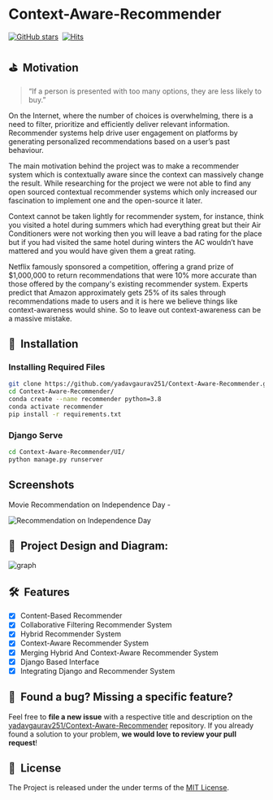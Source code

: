 # Context-Aware-Recommender
[![GitHub stars](https://img.shields.io/github/stars/yadavgaurav251/Context-Aware-Recommender?style=social&label=Star&maxAge=2592000)](https://GitHub.com/yadavgaurav251/Context-Aware-Recommender/stargazers/)&nbsp;&nbsp;[![Hits](https://hits.seeyoufarm.com/api/count/incr/badge.svg?url=https%3A%2F%2Fgithub.com%2Fyadavgaurav251%2FContext-Aware-Recommender&count_bg=%2379C83D&title_bg=%23555555&icon=deezer.svg&icon_color=%23E7E7E7&title=hits&edge_flat=false)](https://hits.seeyoufarm.com)
## ⛳️&nbsp; Motivation
> “If a person is presented with too many options, they are less likely to buy.”

On the Internet, where the number of choices is overwhelming, there is a need to filter, prioritize and efficiently deliver relevant information. Recommender systems help drive user engagement on platforms by generating personalized recommendations based on a user’s past behaviour.

The main motivation behind the project was to make a recommender system which is contextually aware since the context can massively change the result. While researching for the project we were not able to find any open sourced contextual recommender systems which only increased our fascination to implement one and the open-source it later.

Context cannot be taken lightly for recommender system, for instance, think you visited a hotel during summers which had everything great but their Air Conditioners were not working then you will leave a bad rating for the place but if you had visited the same hotel during winters the AC wouldn’t have mattered and you would have given them a great rating. 

Netflix famously sponsored a competition, offering a grand prize of $1,000,000 to return recommendations that were 10% more accurate than those offered by the company's existing recommender system. Experts predict that Amazon approximately gets 25% of its sales through recommendations made to users and it is here we believe things like context-awareness would shine.  So to leave out context-awareness can be a massive mistake.

## 🚀&nbsp; Installation

###  Installing Required Files 
```bash
git clone https://github.com/yadavgaurav251/Context-Aware-Recommender.git
cd Context-Aware-Recommender/
conda create --name recommender python=3.8
conda activate recommender
pip install -r requirements.txt
```
### Django Serve
```bash
cd Context-Aware-Recommender/UI/
python manage.py runserver

```
## Screenshots

Movie Recommendation on Independence Day - 

![Recommendation on Independence Day](https://github.com/yadavgaurav251/Context-Aware-Recommender/blob/main/Docs/Assets/screenshot_batman.jpg)

## 📖&nbsp; Project Design and Diagram:


![graph](https://github.com/yadavgaurav251/Context-Aware-Recommender/blob/main/Docs/Assets/plan-2.png)


## 🛠&nbsp; Features

- [x] Content-Based Recommender
- [x] Collaborative Filtering Recommender System
- [x] Hybrid Recommender System 
- [x] Context-Aware Recommender System
- [x] Merging Hybrid And Context-Aware Recommender System
- [x] Django Based Interface
- [x] Integrating Django and Recommender System 

## 🤝&nbsp; Found a bug? Missing a specific feature?

Feel free to **file a new issue** with a respective title and description on the [yadavgaurav251/Context-Aware-Recommender](https://github.com/yadavgaurav251/Context-Aware-Recommender) repository. If you already found a solution to your problem, **we would love to review your pull request**! 

## 📘&nbsp; License
The Project is released under the under terms of the [MIT License](LICENSE).
